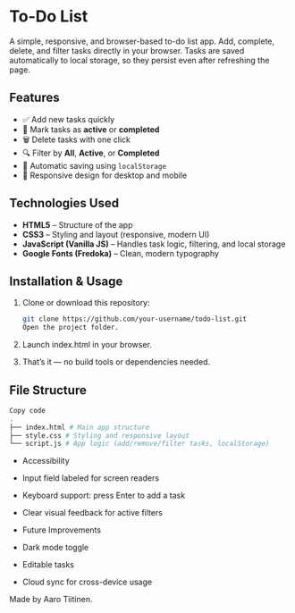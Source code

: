 # To-Do List

A simple, responsive, and browser-based to-do list app. Add, complete, delete, and filter tasks directly in your browser. Tasks are saved automatically to local storage, so they persist even after refreshing the page.

## Features

- ✅ Add new tasks quickly
- 📝 Mark tasks as **active** or **completed**
- 🗑️ Delete tasks with one click
- 🔍 Filter by **All**, **Active**, or **Completed**
- 💾 Automatic saving using `localStorage`
- 📱 Responsive design for desktop and mobile

## Technologies Used

- **HTML5** – Structure of the app
- **CSS3** – Styling and layout (responsive, modern UI)
- **JavaScript (Vanilla JS)** – Handles task logic, filtering, and local storage
- **Google Fonts (Fredoka)** – Clean, modern typography

## Installation & Usage

1. Clone or download this repository:

   ```bash
   git clone https://github.com/your-username/todo-list.git
   Open the project folder.
   ```

2. Launch index.html in your browser.

3. That’s it — no build tools or dependencies needed.

## File Structure

```bash
Copy code
.
├── index.html # Main app structure
├── style.css # Styling and responsive layout
└── script.js # App logic (add/remove/filter tasks, localStorage)
```

- Accessibility
- Input field labeled for screen readers

- Keyboard support: press Enter to add a task

- Clear visual feedback for active filters

- Future Improvements
- Dark mode toggle

- Editable tasks

- Cloud sync for cross-device usage

Made by Aaro Tiitinen.
